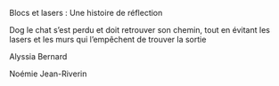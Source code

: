 Blocs et lasers : Une histoire de réflection

Dog le chat s’est perdu et doit retrouver son chemin, tout en évitant les lasers et les murs qui l’empêchent de trouver la sortie

Alyssia Bernard

Noémie Jean-Riverin